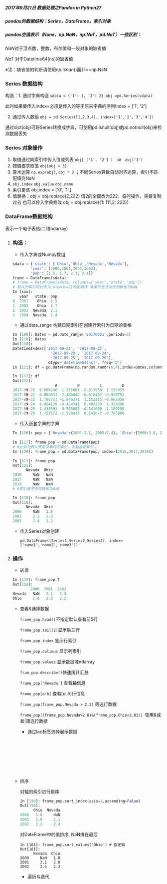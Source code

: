 ##### 2017年9月21日 数据处理之Pandas in Python27

##### pandas的数据结构：Series，DataFrame，索引对象

##### pandas空值表示（None，np.NaN，np.NaT，pd.NaT）一些区别：

$NaN$对于浮点数，整数，布尔值和一般对象的缺省值

$NaT$ 对于Datetime64[ns]的缺省值

※注：缺省值的判断请使用$np.isnan()$而非==np.NaN

### Series 数据结构

构造：1. 通过字典构造 `sdata = {'1': 1, '2': 2} obj =pd.Series(sdata) `

此时如果要传入index=必须是传入的等于原来字典的序列Index = ['1', '2']

2. 通过传入数组 `obj = pd.Series([1,2,3,4], index=['1','2','3','4'])`

通过dict(obj)可将Series转换成字典，可使用pd.isnull(obj)或pd.notnull(obj)来检测数据丢失

### Series 对象操作

1. 取值通过向索引中传入值或列表 `obj[ ['1', '2'] ]  `or ` obj['1']`
2. 按值要求取值 `obj[obj > 3]` 
3. 算术运算 `np.exp(obj)`, `obj * 2` ；不同Series算数自动对齐运算，索引不匹配填充NaN
4. `obj.index` `obj.value` `obj.name` 
5. 索引更该 obj.index = ['0', '1',]
6. 值替换：obj = obj.replace(2,222) 值2的全部改为222，临时操作，需要复制过去 也可以传入字典修改 obj = obj.replace({1: 111,2: 222})

### DataFrame数据结构

表示一个电子表格(二维ndarray)

1. ### 构造：

   - 传入字典或Numpy数组

   ```python
   sdata = {'state': ['Ohio','Ohio','Nevada','Nevada'],
           'year': [2000,2001,2002,2003],
           'pop': [1.5, 1.7, 2.1, 2.4]}
   frame = DataFrame(sdata)
   # frame = DataFrame(sdata, columns=['year','state','pop'])
   # 默认列索引可以传入columns=[]特定顺序 有索引无法对应的缺省为NaN
   In [xxx]:
      year   state  pop
   0  2001    Ohio  1.5
   1  2002    Ohio  1.7
   2  2003  Nevada  2.1
   3  2004  Nevada  2.4
   ```

   - 通过data_range 构建日期索引在创建行索引为日期的表格

   ```python
   In [109]: Dates = pd.date_range('20170921',periods=6)
   In [110]: Dates
   Out[110]:
   DatetimeIndex(['2017-09-21', '2017-09-22',
                    '2017-09-23', '2017-09-24',
                    '2017-09-25', '2017-09-26'],
                   dtype='datetime64[ns]', freq='D')
   In [111]: df = pd.DataFrame(np.random.randn(6,4),index=Dates,columns=list('ABCD'))

   In [112]: df
   Out[112]:
                      A         B         C         D
   2017-09-21  0.606246  1.231601 -2.013539  1.129853
   2017-09-22  0.058033 -2.486042 -0.618437 -0.956751
   2017-09-23  1.790751 -1.940371  1.153815 -0.965959
   2017-09-24  0.064126 -0.424741  0.402239  1.328396
   2017-09-25  1.438693  0.508082 -0.841660 -1.180235
   2017-09-26  1.753172 -1.928433  0.142073 -0.785080
   ```

   - 传入嵌套字典的字典

   ```python
   In [116]: pop = {'Nevada':{2001:2.1, 2002:2.4}, 'Ohio':{2000:1.8, 2001:2.0,2002:2.2}}
     
   In [117]: frame_pop = pd.DataFrame(pop)
   # #此处为默认使用字典内的索引，手动指定索引：
   In [120]: frame_pop = pd.DataFrame(pop, index=[2016,2017,2018])
     
   In [121]: frame_pop
   Out[121]:
         Nevada  Ohio
   2016     NaN   NaN
   2017     NaN   NaN
   2018     NaN   NaN
   # #索引皆不存在缺省为NaN

   In [118]: frame_pop
   Out[118]:
         Nevada  Ohio
   2000     NaN   1.8
   2001     2.1   2.0
   2002     2.4   2.2
   ```

   - 传入Series对象创建

     `pd.DataFrame([Series1,Series2,Series3], index=['name1','name2','name3'])`

2. ### 操作

   - 转置

   ```python
   In [119]: frame_pop.T
   Out[119]:
           2000  2001  2002
   Nevada   NaN   2.1   2.4
   Ohio     1.8   2.0   2.2
   ```

   - 查看&选择数据

     `frame_pop.head()`不指定默认查看前5行

     `frame_pop.tail(2)`显示后三行

     `frame_pop.index`  显示行索引

     `frame_pop.colimns` 显示列索引

     `frame_pop.values` 显示数据域ndarray

     `fram_pop.describe()`快速统计汇总

     `frame_pop['Nevada']` 查看轴信息

     `frame_pop[a:b]` 查看$[a,b)$行信息

     `frame_pop[frame_pop.Nevada > 2.2]` 筛选行数据

     `frame_pop[(frame_pop.Nevada>2.0)&(frame_pop.Ohio<2.03)] `使用&或者|筛选行数据

     * 通过loc标签选择展示数据

     ​

     ​

     ​

     ​

   - 排序

     对轴的索引进行排序

     ```py
     In [150]: frame_pop.sort_index(axis=1,ascending=False)
     Out[150]:
           Ohio  Nevada
     2000   1.8     NaN
     2001   2.0     2.1
     2002   2.2     2.4
     ```

     对DateFrame中的值排序, NaN排在最后

     ```pyth
     In [161]: frame_pop.sort_values('Ohio') # 指定轴
     Out[161]:
           Nevada  Ohio
     2000     NaN   1.8
     2001     2.1   2.0
     2002     2.4   2.2
     ```

     - 遍历与迭代

     ​

     ​

     ​

     ​





